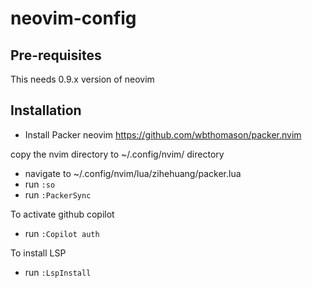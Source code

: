# neovim-config

## Pre-requisites
This needs 0.9.x version of neovim

## Installation
- Install Packer neovim
https://github.com/wbthomason/packer.nvim

copy the nvim directory to ~/.config/nvim/ directory

- navigate to ~/.config/nvim/lua/zihehuang/packer.lua
- run `:so`
- run `:PackerSync`


To activate github copilot
- run `:Copilot auth`

To install LSP
- run `:LspInstall`
